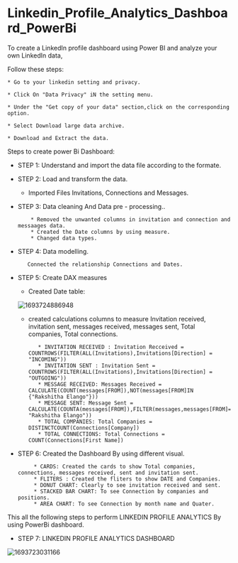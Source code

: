 # Linkedin_Profile_Analytics_Dashboard_PowerBi
To create a LinkedIn profile dashboard using Power BI and analyze your own LinkedIn data, 

Follow these steps:

    * Go to your linkedin setting and privacy.
    
    * Click On "Data Privacy" iN the setting menu.
    
    * Under the "Get copy of your data" section,click on the corresponding option.
    
    * Select Download large data archive.
    
    * Download and Extract the data.

Steps to create power Bi Dashboard:

* STEP 1: Understand and import the data file according to the formate.
     
* STEP 2: Load and transform the data.
  
     * Imported Files Invitations, Connections and Messages.
          
* STEP 3: Data cleaning And Data pre - processing..
  
          * Removed the unwanted columns in invitation and connection and messaages data.
          * Created the Date columns by using measure.
          * Changed data types.

* STEP 4: Data modelling.
    
         Connected the relationship Connections and Dates.
        
* STEP 5: Create DAX measures

   * Created Date table:
     
   ![1693724886948](https://github.com/rakshithaelango/Linkedin_Profile_Analytics_Dashboard_PowerBi/assets/116090323/ce0da497-a3f7-49f8-9fd5-fe9cd4965418)
  
  * created calculations columns to measure Invitation received, invitation sent, messages received, messages sent, Total companies, Total connections.

           * INVITATION RECEIVED : Invitation Recceived = COUNTROWS(FILTER(ALL(Invitations),Invitations[Direction] = "INCOMING"))
           * INVITATION SENT : Invitation Sent = COUNTROWS(FILTER(ALL(Invitations),Invitations[Direction] = "OUTGOING"))
           * MESSAGE RECEIVED: Messages Received = CALCULATE(COUNT(messages[FROM]),NOT(messages[FROM]IN {"Rakshitha Elango"}))
           * MESSAGE SENT: Message Sent = CALCULATE(COUNTA(messages[FROM]),FILTER(messages,messages[FROM]= "Rakshitha Elango"))
           * TOTAL COMPANIES: Total Companies = DISTINCTCOUNT(Connections[Company])
           * TOTAL CONNECTIONS: Total Connections = COUNT(Connections[First Name])
            

* STEP 6: Created the Dashboard By using different visual.
  
           * CARDS: Created the cards to show Total companies, connections, messages received, sent and invitation sent.
           * FLITERS : Created the fliters to show DATE and Companies.
           * DONUT CHART: Clearly to see invitation received and sent.
           * STACKED BAR CHART: To see Connection by companies and positions.
           * AREA CHART: To see Connection by month name and Quater.
          
This all the following steps to perform LINKEDIN PROFILE ANALYTICS By using PowerBi dashboard.

* STEP 7: LINKEDIN PROFILE ANALYTICS DASHBOARD

![1693723031166](https://github.com/rakshithaelango/Linkedin_Profile_Analytics_Dashboard_PowerBi/assets/116090323/279b756b-59a1-4130-b9c1-90f413d0ce89)
  



